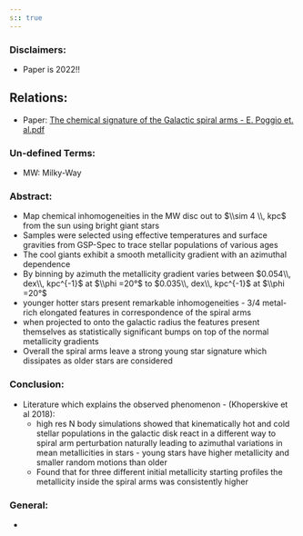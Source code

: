 ```yaml
---
s:: true
---
```

### Disclaimers:
- Paper is 2022!!

## Relations:
- Paper:  [The chemical signature of the Galactic spiral arms - E. Poggio et. al.pdf](../../../PDFs/The%20chemical%20signature%20of%20the%20Galactic%20spiral%20arms%20-%20E.%20Poggio%20et.%20al.pdf)

### Un-defined Terms:
- MW: Milky-Way

### Abstract:
- Map chemical inhomogeneities in the MW disc out to $\\sim 4 \\, kpc$ from the sun using bright giant stars
- Samples were selected using effective temperatures and surface gravities from GSP-Spec to trace stellar populations of various ages
- The cool giants exhibit a smooth metallicity gradient with an azimuthal dependence
- By binning by azimuth the metallicity gradient varies between $0.054\\, dex\\, kpc^{-1}$ at $\\phi =20°$ to  $0.035\\, dex\\, kpc^{-1}$  at $\\phi =20°$
- younger hotter stars present  remarkable inhomogeneities - 3/4 metal-rich elongated features in correspondence of the spiral arms
- when projected to onto the galactic radius the features present themselves as statistically significant bumps on top of the normal metallicity gradients
- Overall the spiral arms leave a strong young star signature which dissipates as older stars are considered

### Conclusion:
- Literature which explains the observed phenomenon - (Khoperskive et al 2018):
	- high res N body simulations showed that kinematically hot and cold stellar populations in the galactic disk react in a different way to spiral arm perturbation naturally leading to azimuthal variations in mean metallicities in stars - young stars have higher metallicity and smaller random motions than older 
	- Found that for three different initial metallicity starting profiles the metallicity inside the spiral arms was consistently higher


### General:
- 
